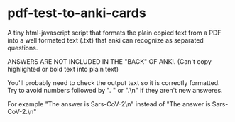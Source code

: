 # pdf-test-to-anki-cards
A tiny html-javascript script that formats the plain copied text from a PDF into a well formated text (.txt) that anki can recognize as separated questions.

ANSWERS ARE NOT INCLUDED IN THE "BACK" OF ANKI. (Can't copy highlighted or bold text into plain text)

You'll probably need to check the output text so it is correctly formatted.
Try to avoid numbers followed by ". " or ".\n" if they aren't new answeres.

For example "The answer is Sars-CoV-2\n" instead of "The answer is Sars-CoV-2.\n"
